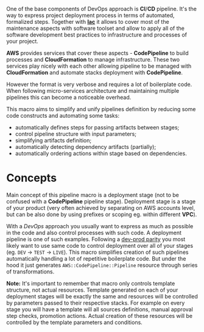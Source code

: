 <!---
# This file is part of the pl.wrzasq.lambda.
#
# @license http://mit-license.org/ The MIT license
# @copyright 2020 © by Rafał Wrzeszcz - Wrzasq.pl.
-->

One of the base components of DevOps approach is **CI**/**CD** pipeline. It's the way to express project deployment
process in terms of automated, formalized steps. Together with
[**Iac**](https://en.wikipedia.org/wiki/Infrastructure_as_code) it allows to cover most of the maintenance aspects with
software toolset and allow to apply all of the software development best practices to infrastructure and processes of
your project.

**AWS** provides services that cover these aspects - **CodePipeline** to build processes and **CloudFormation** to
manage infrastructure. These two services play nicely with each other allowing pipeline to be managed with
**CloudFormation** and automate stacks deployment with **CodePipeline**.

However the format is very verbose and requires a lot of boilerplate code. When following micro-services architecture
and maintaining multiple pipelines this can become a noticeable overhead.

This macro aims to simplify and unify pipelines definition by reducing some code constructs and automating some tasks:

-   automatically defines steps for passing artifacts between stages;
-   control pipeline structure with input parameters;
-   simplifying artifacts definition;
-   automatically detecting dependency artifacts (partially);
-   automatically ordering actions within stage based on dependencies.

# Concepts

Main concept of this pipeline macro is a deployment stage (not to be confused with a **CodePipeline** pipeline stage).
Deployment stage is a stage of your product (very often achieved by separating on AWS accounts level, but can be also
done by using prefixes or scoping eg. within different **VPC**).

With a _DevOps_ approach you usually want to express as much as possible in the code and also control processes with
such code. A deployment pipeline is one of such examples. Following a
[dev-prod parity](https://12factor.net/dev-prod-parity) you most likely want to use same code to control deployment over
all of your stages (eg. `DEV` -> `TEST` -> `LIVE`). This macro simplifies creation of such pipelines automatically
handling a lot of repetitive boilerplate code. But under the hood it just generates `AWS::CodePipeline::Pipeline`
resource through series of transformations.

**Note:** It's important to remember that macro only controls template structure, not actual resources. Template
generated on each of your deployment stages will be exactly the same and resources will be controlled by parameters
passed to their respective stacks. For example on every stage you will have a template will all sources definitions,
manual approval step checks, promotion actions. Actual creation of these resources will be controlled by the template
parameters and conditions.
